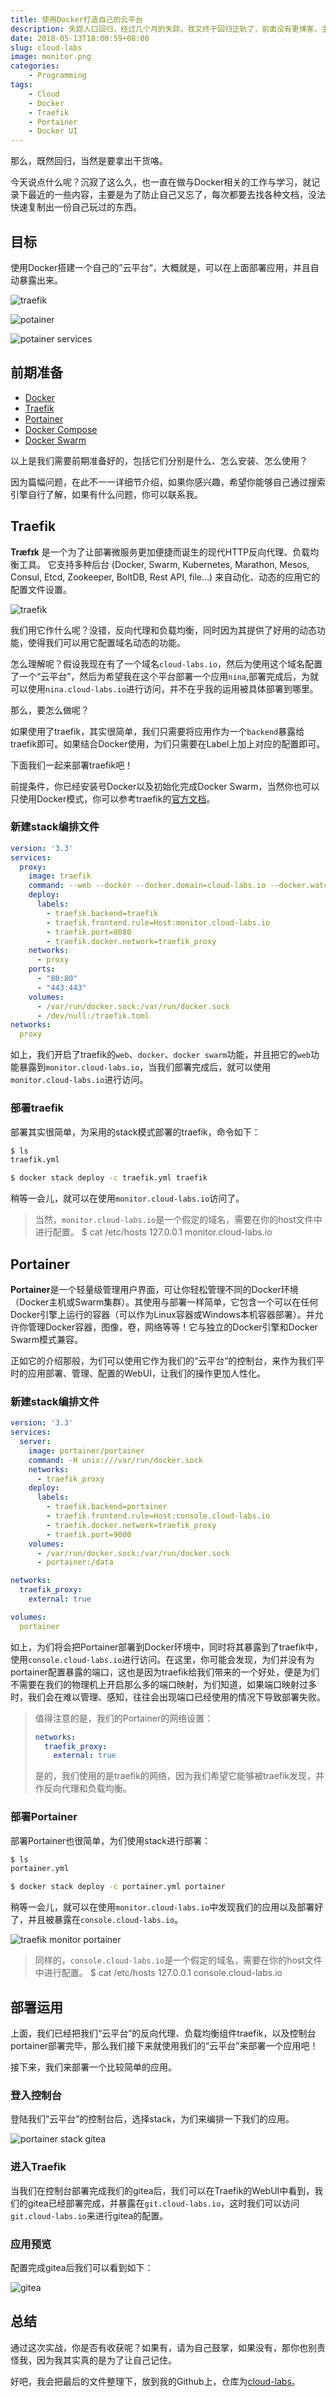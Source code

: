 ```yaml
---
title: 使用Docker打造自己的云平台
description: 失踪人口回归，经过几个月的失踪，我又终于回归正轨了，前面没有更博客，主要原因是，因为我实在是太忙（懒）了。
date: 2018-05-13T18:00:59+08:00
slug: cloud-labs
image: monitor.png
categories:
    - Programming
tags:
    - Cloud
    - Docker
    - Traefik
    - Portainer
    - Docker UI
---
```


那么，既然回归，当然是要拿出干货咯。

今天说点什么呢？沉寂了这么久，也一直在做与Docker相关的工作与学习，就记录下最近的一些内容，主要是为了防止自己又忘了，每次都要去找各种文档，没法快速复制出一份自己玩过的东西。

## 目标

使用Docker搭建一个自己的”云平台“，大概就是，可以在上面部署应用，并且自动暴露出来。

![traefik](monitor.png)

![potainer](console.png)

![potainer services](console-services.png)

## 前期准备

- [Docker](https://www.docker.com/)
- [Traefik](https://traefik.io/)
- [Portainer](https://www.portainer.io/)
- [Docker Compose](https://docs.docker.com/compose/)
- [Docker Swarm](https://docs.docker.com/engine/swarm/)

以上是我们需要前期准备好的，包括它们分别是什么、怎么安装、怎么使用？

因为篇幅问题，在此不一一详细节介绍，如果你感兴趣，希望你能够自己通过搜索引擎自行了解，如果有什么问题，你可以联系我。

## Traefik

**Træfɪk** 是一个为了让部署微服务更加便捷而诞生的现代HTTP反向代理、负载均衡工具。 它支持多种后台 (Docker, Swarm, Kubernetes, Marathon, Mesos, Consul, Etcd, Zookeeper, BoltDB, Rest API, file…) 来自动化、动态的应用它的配置文件设置。

![traefik](traefik.png)

我们用它作什么呢？没错，反向代理和负载均衡，同时因为其提供了好用的动态功能，使得我们可以用它配置域名动态的功能。

怎么理解呢？假设我现在有了一个域名`cloud-labs.io`，然后为使用这个域名配置了一个“云平台”，然后为希望我在这个平台部署一个应用`nina`,部署完成后，为就可以使用`nina.cloud-labs.io`进行访问，并不在乎我的运用被具体部署到哪里。

那么，要怎么做呢？

如果使用了traefik，其实很简单，我们只需要将应用作为一个`backend`暴露给traefik即可。如果结合Docker使用，为们只需要在Label上加上对应的配置即可。

下面我们一起来部署traefik吧！

前提条件，你已经安装号Docker以及初始化完成Docker Swarm，当然你也可以只使用Docker模式，你可以参考traefik的[官方文档](https://docs.traefik.io/configuration/backends/docker/)。

### 新建stack编排文件

```yaml
version: '3.3'
services:
  proxy:
    image: traefik
    command: --web --docker --docker.domain=cloud-labs.io --docker.watch --docker.swarmmode=true --logLevel=DEBUG
    deploy:
      labels:
        - traefik.backend=traefik
        - traefik.frontend.rule=Host:monitor.cloud-labs.io
        - traefik.port=8080
        - traefik.docker.network=traefik_proxy
    networks:
      - proxy
    ports:
      - "80:80"
      - "443:443"
    volumes:
      - /var/run/docker.sock:/var/run/docker.sock
      - /dev/null:/traefik.toml
networks:
  proxy
```

如上，我们开启了traefik的`web`、`docker`、`docker swarm`功能，并且把它的`web`功能暴露到`monitor.cloud-labs.io`，当我们部署完成后，就可以使用`monitor.cloud-labs.io`进行访问。

### 部署traefik

部署其实很简单，为采用的stack模式部署的traefik，命令如下：
```bash
$ ls
traefik.yml

$ docker stack deploy -c traefik.yml traefik

```
稍等一会儿，就可以在使用`monitor.cloud-labs.io`访问了。

> 当然，`monitor.cloud-labs.io`是一个假定的域名，需要在你的host文件中进行配置。
> $ cat /etc/hosts
> 127.0.0.1  monitor.cloud-labs.io

## Portainer

**Portainer**是一个轻量级管理用户界面，可让你轻松管理不同的Docker环境（Docker主机或Swarm集群）。其使用与部署一样简单，它包含一个可以在任何Docker引擎上运行的容器（可以作为Linux容器或Windows本机容器部署）。并允许你管理Docker容器，图像，卷，网络等等！它与独立的Docker引擎和Docker Swarm模式兼容。

正如它的介绍那般，为们可以使用它作为我们的“云平台”的控制台，来作为我们平时的应用部署、管理、配置的WebUI，让我们的操作更加人性化。

### 新建stack编排文件

```yaml
version: '3.3'
services:
  server:
    image: portainer/portainer
    command: -H unix:///var/run/docker.sock
    networks:
      - traefik_proxy
    deploy:
      labels:
        - traefik.backend=portainer
        - traefik.frontend.rule=Host:console.cloud-labs.io
        - traefik.docker.network=traefik_proxy
        - traefik.port=9000
    volumes:
      - /var/run/docker.sock:/var/run/docker.sock
      - portainer:/data

networks:
  traefik_proxy:
    external: true

volumes:
  portainer
```

如上，为们将会把Portainer部署到Docker环境中，同时将其暴露到了traefik中，使用`console.cloud-labs.io`进行访问。在这里，你可能会发现，为们并没有为portainer配置暴露的端口，这也是因为traefik给我们带来的一个好处，便是为们不需要在我们的物理机上开启那么多的端口映射，为们知道，如果端口映射过多时，我们会在难以管理、感知，往往会出现端口已经使用的情况下导致部署失败。

> 值得注意的是，我们的Portainer的网络设置：
> ```yaml
> networks:
>   traefik_proxy: 
>     external: true
> ```
> 是的，我们使用的是traefik的网络，因为我们希望它能够被traefik发现，并作反向代理和负载均衡。

### 部署Portainer

部署Portainer也很简单，为们使用stack进行部署：

```bash
$ ls
portainer.yml

$ docker stack deploy -c portainer.yml portainer
```
稍等一会儿，就可以在使用`monitor.cloud-labs.io`中发现我们的应用以及部署好了，并且被暴露在`console.cloud-labs.io`。

![traefik monitor portainer](monitor-portainer.png)

> 同样的，`console.cloud-labs.io`是一个假定的域名，需要在你的host文件中进行配置。
> $ cat /etc/hosts
> 127.0.0.1  console.cloud-labs.io

## 部署运用

上面，我们已经把我们“云平台”的反向代理、负载均衡组件traefik，以及控制台portainer部署完毕，那么我们接下来就使用我们的“云平台”来部署一个应用吧！

接下来，我们来部署一个比较简单的应用。

### 登入控制台

登陆我们“云平台”的控制台后，选择stack，为们来编排一下我们的应用。

![portainer stack gitea](portainer-stack-gitea.png)

### 进入Traefik

当我们在控制台部署完成我们的gitea后，我们可以在Traefik的WebUI中看到，我们的gitea已经部署完成，并暴露在`git.cloud-labs.io`，这时我们可以访问`git.cloud-labs.io`来进行gitea的配置。

### 应用预览

配置完成gitea后我们可以看到如下：

![gitea](gitea.png)

## 总结

通过这次实战，你是否有收获呢？如果有，请为自己鼓掌，如果没有，那你也别责怪我，因为我其实真的是为了让自己记住。

好吧，我会把最后的文件整理下，放到我的Github上，仓库为[cloud-labs](https://github.com/ycrxun/cloud-labs)。
